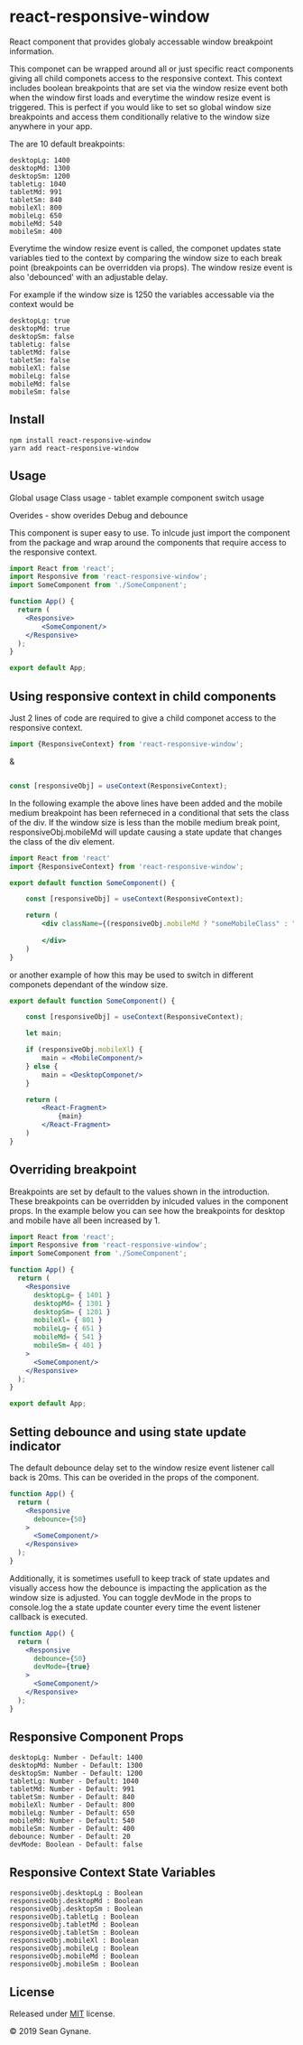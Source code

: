# react-responsive-window
React component that provides globaly accessable window breakpoint information.

This componet can be wrapped around all or just specific react components giving all child componets access to the responsive context. This context includes boolean breakpoints that are set via the window resize event both when the window first loads and everytime the window resize event is triggered. This is perfect if you would like to set so global window size breakpoints and access them conditionally relative to the window size anywhere in your app.

The are 10 default breakpoints:

```
desktopLg: 1400
desktopMd: 1300
desktopSm: 1200
tabletLg: 1040
tabletMd: 991
tabletSm: 840
mobileXl: 800
mobileLg: 650
mobileMd: 540
mobileSm: 400

```

Everytime the window resize event is called, the componet updates state variables tied to the context by comparing the window size to each break point (breakpoints can be overridden via props). The window resize event is also 'debounced' with an adjustable delay.

For example if the window size is 1250 the variables accessable via the context would be

```
desktopLg: true
desktopMd: true
desktopSm: false
tabletLg: false
tabletMd: false
tabletSm: false
mobileXl: false
mobileLg: false
mobileMd: false
mobileSm: false
```

## Install

```
npm install react-responsive-window
yarn add react-responsive-window

```

## Usage

Global usage
Class usage - tablet example
component switch usage

Overides - show overides
Debug and debounce

This component is super easy to use. To inlcude just import the component from the package and wrap around the components that require access to the responsive context.

```jsx
import React from 'react';
import Responsive from 'react-responsive-window';
import SomeComponent from './SomeComponent';

function App() {
  return (
    <Responsive>
        <SomeComponent/>
    </Responsive>
  );
}

export default App;
```

## Using responsive context in child components

Just 2 lines of code are required to give a child componet access to the responsive context.

```jsx
import {ResponsiveContext} from 'react-responsive-window';
```

&

```jsx

const [responsiveObj] = useContext(ResponsiveContext);

```

In the following example the above lines have been added and the mobile medium breakpoint has been referneced in a conditional that sets the class of the div. If the window size is less than the mobile medium break point, responsiveObj.mobileMd will update causing a state update that changes the class of the div element.

```jsx
import React from 'react'
import {ResponsiveContext} from 'react-responsive-window';

export default function SomeComponent() {

    const [responsiveObj] = useContext(ResponsiveContext);

    return (
        <div className={(responsiveObj.mobileMd ? "someMobileClass" : "someDesktopClass")}>
            
        </div>
    )
}
```

or another example of how this may be used to switch in different componets dependant of the window size.

```jsx
export default function SomeComponent() {

    const [responsiveObj] = useContext(ResponsiveContext);

    let main;

    if (responsiveObj.mobileXl) {
        main = <MobileComponent/>
    } else {
        main = <DesktopComponet/>
    }

    return (
        <React-Fragment>
            {main}
        </React-Fragment>
    )
}
```

## Overriding breakpoint

Breakpoints are set by default to the values shown in the introduction. These breakpoints can be overridden by inlcuded values in the component props. In the example below you can see how the breakpoints for desktop and mobile have all been increased by 1.

```jsx 
import React from 'react';
import Responsive from 'react-responsive-window';
import SomeComponent from './SomeComponent';

function App() {
  return (
    <Responsive
      desktopLg= { 1401 }
      desktopMd= { 1301 }
      desktopSm= { 1201 }
      mobileXl= { 801 }
      mobileLg= { 651 }
      mobileMd= { 541 }
      mobileSm= { 401 }
    >
      <SomeComponent/>
    </Responsive>
  );
}

export default App;

```

## Setting debounce and using state update indicator

The default debounce delay set to the window resize event listener call back is 20ms. This can be overided in the props of the component.

```jsx
function App() {
  return (
    <Responsive
      debounce={50}
    >
      <SomeComponent/>
    </Responsive>
  );
}
```
Additionally, it is sometimes usefull to keep track of state updates and visually access how the debounce is impacting the application as the window size is adjusted. You can toggle devMode in the props to console.log the a state update counter every time the event listener callback is executed. 

```jsx
function App() {
  return (
    <Responsive
      debounce={50}
      devMode={true}
    >
      <SomeComponent/>
    </Responsive>
  );
}
```

## Responsive Component Props

```
desktopLg: Number - Default: 1400
desktopMd: Number - Default: 1300
desktopSm: Number - Default: 1200
tabletLg: Number - Default: 1040
tabletMd: Number - Default: 991
tabletSm: Number - Default: 840
mobileXl: Number - Default: 800
mobileLg: Number - Default: 650
mobileMd: Number - Default: 540
mobileSm: Number - Default: 400
debounce: Number - Default: 20
devMode: Boolean - Default: false
```
## Responsive Context State Variables

```
responsiveObj.desktopLg : Boolean
responsiveObj.desktopMd : Boolean
responsiveObj.desktopSm : Boolean
responsiveObj.tabletLg : Boolean
responsiveObj.tabletMd : Boolean
responsiveObj.tabletSm : Boolean
responsiveObj.mobileXl : Boolean
responsiveObj.mobileLg : Boolean
responsiveObj.mobileMd : Boolean
responsiveObj.mobileSm : Boolean
```

## License 
Released under [MIT](https://opensource.org/licenses/MIT) license.

&copy; 2019 Sean Gynane.